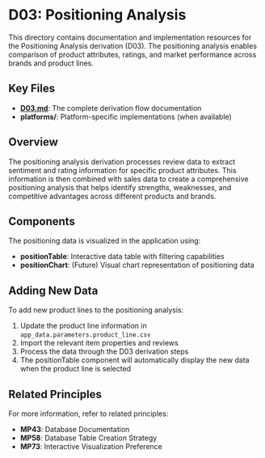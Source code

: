 # D03: Positioning Analysis

This directory contains documentation and implementation resources for the Positioning Analysis derivation (D03). The positioning analysis enables comparison of product attributes, ratings, and market performance across brands and product lines.

## Key Files

- **[D03.md](D03.md)**: The complete derivation flow documentation
- **platforms/**: Platform-specific implementations (when available)

## Overview

The positioning analysis derivation processes review data to extract sentiment and rating information for specific product attributes. This information is then combined with sales data to create a comprehensive positioning analysis that helps identify strengths, weaknesses, and competitive advantages across different products and brands.

## Components

The positioning data is visualized in the application using:

- **positionTable**: Interactive data table with filtering capabilities
- **positionChart**: (Future) Visual chart representation of positioning data

## Adding New Data

To add new product lines to the positioning analysis:

1. Update the product line information in `app_data.parameters.product_line.csv`
2. Import the relevant item properties and reviews
3. Process the data through the D03 derivation steps
4. The positionTable component will automatically display the new data when the product line is selected

## Related Principles

For more information, refer to related principles:

- **MP43**: Database Documentation
- **MP58**: Database Table Creation Strategy
- **MP73**: Interactive Visualization Preference